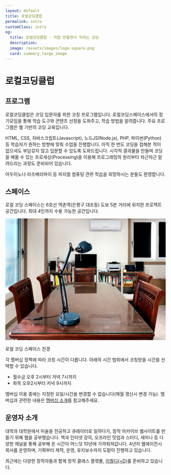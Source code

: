 ```yaml
---
layout: default
title: 로컬코딩클럽
permalink: intro
customClass: intro
og:
  title: 로컬코딩클럽 - 직접 만들면서 익히는 코딩
  description: 
  image: /assets/images/logo-square.png
  card: summary_large_image
---
```


# 로컬코딩클럽

## 프로그램

로컬코딩클럽은 코딩 입문자를 위한 코칭 프로그램입니다. 로컬코딩스페이스에서의 정기모임을 통해 학습 도구와 콘텐츠 선정을 도와주고, 학습 방법을 알려줍니다. 주요 프로그램은 웹 기반의 코딩 교육입니다.

HTML, CSS, 자바스크립트(Javascript), 노드JS(Node.js), PHP, 파이썬(Python) 등 학습자가 원하는 방향에 맞춰 수업을 진행합니다. 아직 한 번도 코딩을 접해본 적이 없으셔도 부담갖지 않고 입문할 수 있도록 도와드립니다. 시각적 결과물을 만들며 코딩을 배울 수 있는 프로세싱(Processing)을 이용해 프로그래밍의 원리부터 차근차근 알려드리는 과정도 준비되어 있습니다.

아두이노나 라즈베리파이 등 피지컬 컴퓨팅 관련 학습을 희망하시는 분들도 환영합니다.

## 스페이스

로컬 코딩 스페이스는 6호선 역촌역(은평구 대조동) 도보 5분 거리에 위치한 프로젝트 공간입니다. 최대 4인까지 수용 가능한 공간입니다.

![로컬 코딩 스페이스 사진](/assets/images/local-coding-space.jpg)

<span class="image-description">로컬 코딩 스페이스 전경</span>

각 멤버십 정책에 따라 코칭 시간이 다릅니다. 아래의 시간 범위에서 코칭받을 시간을 선택할 수 있습니다.

- 월수금 오후 2시부터 저녁 7시까지
- 화목 오후2시부터 저녁 9시까지

멤버십 이용 중에는 지정한 요일/시간을 변경할 수 없습니다(매월 갱신시 변경 가능). 멤버십과 관련한 내용은 [멤버십 소개](/membership)를 참고해주세요.

## 운영자 소개

대학과 대학원에서 미술을 전공하고 큐레이터로 일하다가, 창작 아카이브 웹사이트를 만들기 위해 웹을 공부했습니다. 책과 인터넷 강의, 오프라인 밋업과 스터디, 세미나 등 다양한 채널을 통해 공부해 온 시간이 어느덧 10년에 가까워져갑니다. 4년차 웹에이전시 회사를 운영하며, 기획부터 제작, 운영, 유지보수까지 도맡아 진행하고 있습니다.

최근에는 다양한 창작자들과 함께 창작 클래스 플랫폼, [이퀄디(=D)](https://equald.io)를 준비하고 있습니다.